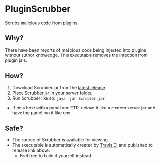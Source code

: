 # PluginScrubber
Scrubs malicious code from plugins

## Why? 
There have been reports of malicious code being injected into plugins without author knowledge.
This executable removes the infection from plugin jars.
        
## How?
1. Download Scrubber.jar from the [latest release](https://github.com/PluginScrubber/PluginScrubber/releases/latest).
2. Place Scrubber.jar in your server folder.
3. Run Scrubber like so: `java -jar Scrubber.jar`
  * If on a host with a panel and FTP, upload it like a custom server jar and have the panel run it like one.

## Safe?
* The source of Scrubber is available for viewing.
* The executable is automatically created by [Travis CI](https://travis-ci.org/PluginScrubber/PluginScrubber) and published to release link above.
  * Feel free to build it yourself instead.
